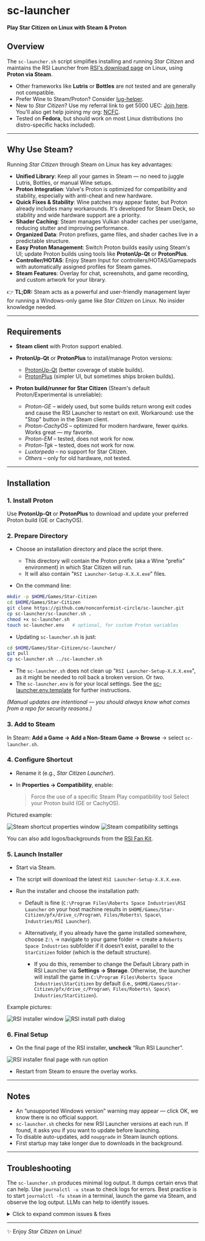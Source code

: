 # sc-launcher

**Play Star Citizen on Linux with Steam & Proton**

## Overview

The `sc-launcher.sh` script simplifies installing and running *Star Citizen* and maintains the RSI Launcher from [RSI's download page](https://robertsspaceindustries.com/en/download) on Linux, using **Proton via Steam**.

* Other frameworks like **Lutris** or **Bottles** are not tested and are generally not compatible.
* Prefer Wine to Steam/Proton? Consider [lug-helper](https://github.com/starcitizen-lug/lug-helper).
* New to *Star Citizen*? Use my referral link to get 5000 UEC: [Join here](https://www.robertsspaceindustries.com/enlist?referral=STAR-K4DH-PCG3). You'll also get help joining my org: [NCFC](https://robertsspaceindustries.com/en/orgs/NCFC).
* Tested on **Fedora**, but should work on most Linux distributions (no distro-specific hacks included).

---

## Why Use Steam?

Running *Star Citizen* through Steam on Linux has key advantages:

* **Unified Library**: Keep all your games in Steam — no need to juggle Lutris, Bottles, or manual Wine setups.
* **Proton Integration**: Valve's Proton is optimized for compatibility and stability, especially with anti-cheat and new hardware.
* **Quick Fixes & Stability**: Wine patches may appear faster, but Proton already includes many workarounds. It's developed for Steam Deck, so stability and wide hardware support are a priority.
* **Shader Caching**: Steam manages Vulkan shader caches per user/game, reducing stutter and improving performance.
* **Organized Data**: Proton prefixes, game files, and shader caches live in a predictable structure.
* **Easy Proton Management**: Switch Proton builds easily using Steam's UI; update Proton builds using tools like **ProtonUp-Qt** or **ProtonPlus**.
* **Controller/HOTAS**: Enjoy Steam Input for controllers/HOTAS/Gamepads with automatically assigned profiles for Steam games.
* **Steam Features**: Overlay for chat, screenshots, and game recording, and custom artwork for your library.

👉 **TL;DR:** Steam acts as a powerful and user-friendly management layer for running a Windows-only game like *Star Citizen* on Linux. No insider knowledge needed.

---

## Requirements

* **Steam client** with Proton support enabled.
* **ProtonUp-Qt** or **ProtonPlus** to install/manage Proton versions:

  * [ProtonUp-Qt](https://davidotek.github.io/protonup-qt/) (better coverage of stable builds).
  * [ProtonPlus](https://github.com/Vysp3r/ProtonPlus) (simpler UI, but sometimes ships broken builds).
* **Proton build/runner for Star Citizen** (Steam's default Proton/Experimental is unreliable):

  * *Proton-GE* – widely used, but some builds return wrong exit codes and cause the RSI Launcher to restart on exit. Workaround: use the "Stop" button in the Steam client.
  * *Proton-CachyOS* – optimized for modern hardware, fewer quirks. Works great — my favorite.
  * *Proton-EM* – tested, does not work for now.
  * *Proton-Tgk* – tested, does not work for now.
  * *Luxtorpeda* – no support for Star Citizen.
  * *Others* – only for old hardware, not tested.

---

## Installation

### 1. Install Proton

Use **ProtonUp-Qt** or **ProtonPlus** to download and update your preferred Proton build (GE or CachyOS).

### 2. Prepare Directory

* Choose an installation directory and place the script there.

  * This directory will contain the Proton prefix (aka a Wine “prefix” environment) in which Star Citizen will run.
  * It will also contain "`RSI Launcher-Setup-X.X.X.exe`" files.

* On the command line:

```bash
mkdir -p $HOME/Games/Star-Citizen
cd $HOME/Games/Star-Citizen
git clone https://github.com/nonconformist-circle/sc-launcher.git
cp sc-launcher/sc-launcher.sh .
chmod +x sc-launcher.sh
touch sc-launcher.env   # optional, for custom Proton variables
```

* Updating `sc-launcher.sh` is just:

```bash
cd $HOME/Games/Star-Citizen/sc-launcher/
git pull
cp sc-launcher.sh ../sc-launcher.sh
```

* The `sc-launcher.sh` does not clean up "`RSI Launcher-Setup-X.X.X.exe`", as it might be needed to roll back a broken version. Or two.
* The `sc-launcher.env` is for your local settings. See the [sc-launcher.env.template](sc-launcher.env.template) for further instructions.

*(Manual updates are intentional — you should always know what comes from a repo for security reasons.)*

### 3. Add to Steam

In Steam:
**Add a Game → Add a Non-Steam Game → Browse** → select `sc-launcher.sh`.

### 4. Configure Shortcut

* Rename it (e.g., *Star Citizen Launcher*).
* In **Properties → Compatibility**, enable:

  > Force the use of a specific Steam Play compatibility tool
  > Select your Proton build (GE or CachyOS).

Pictured example:

![Steam shortcut properties window](media/steam-client-game-properties-shortcut.png)
![Steam compatibility settings](media/steam-client-game-properties-compat.png)

You can also add logos/backgrounds from the [RSI Fan Kit](https://robertsspaceindustries.com/en/fankit).

### 5. Launch Installer

* Start via Steam.
* The script will download the latest `RSI Launcher-Setup-X.X.X.exe`.
* Run the installer and choose the installation path:

  * Default is fine (`C:\Program Files\Roberts Space Industries\RSI Launcher` on your host machine results in `$HOME/Games/Star-Citizen/pfx/drive_c/Program\ Files/Roberts\ Space\ Industries/RSI Launcher`).
  * Alternatively, if you already have the game installed somewhere, choose `Z:\` → navigate to your game folder → create a `Roberts Space Industries` subfolder if it doesn’t exist, parallel to the `StarCitizen` folder (which is the default structure).

    * If you do this, remember to change the Default Library path in RSI Launcher via **Settings → Storage**. Otherwise, the launcher will install the game in `C:\Program Files\Roberts Space Industries\StarCitizen` by default (i.e., `$HOME/Games/Star-Citizen/pfx/drive_c/Program\ Files/Roberts\ Space\ Industries/StarCitizen`).

Example pictures:

![RSI installer window](media/launcher-install.png)
![RSI install path dialog](media/launcher-install-path.png)

### 6. Final Setup

* On the final page of the RSI installer, **uncheck** “Run RSI Launcher”.

![RSI installer final page with run option](media/launcher-install-run.png)

* Restart from Steam to ensure the overlay works.

---

## Notes

* An “unsupported Windows version” warning may appear — click OK, we know there is no official support.
* `sc-launcher.sh` checks for new RSI Launcher versions at each run. If found, it asks you if you want to update before launching.
* To disable auto-updates, add `noupgrade` in Steam launch options.
* First startup may take longer due to downloads in the background.

---

## Troubleshooting

The `sc-launcher.sh` produces minimal log output. It dumps certain envs that can help. Use `journalctl -u steam` to check logs for errors. Best practice is to start `journalctl -fu steam` in a terminal, launch the game via Steam, and observe the log output. LLMs can help to identify issues.

<details>
<summary>Click to expand common issues & fixes</summary>

### 🚫 RSI Launcher won't start / crashes immediately

* Verify Proton build (GE or CachyOS) is installed/selected.
* Avoid mixing Proton with external Wine setups. This makes the prefix (`/pfx` in your Star Citizen game folder) unusable. The only way to repair is to delete the `pfx` folder, then restart the game.

  * ⚠️ This means all game files are lost if installed inside the prefix (default). Back up user files from the game installation folder first. In our example installation, that would be:

    * back up:

      * `$HOME/Games/Star-Citizen/pfx/drive_c/Program\ Files/Roberts\ Space\ Industries/StarCitizen/LIVE/user.cfg`
      * `$HOME/Games/Star-Citizen/pfx/drive_c/Program\ Files/Roberts\ Space\ Industries/StarCitizen/LIVE/user/client/0`
    * delete: `$HOME/Games/Star-Citizen/pfx`

### 🖥️ Game crashes on launch

* Try a different Proton version.
* Disable Steam overlay if conflicts appear.
* Check [RSI Issue Council](https://issue-council.robertsspaceindustries.com).

### 🎮 Controller / HOTAS issues

* Configure through **Steam Input** (Properties → Controller).
* If bindings reset, enable “Generic Controller Support” in Steam settings.

### 🎨 Black screen or visual glitches

* Update GPU drivers (latest Mesa for AMD, latest NVIDIA driver).
* Clear Steam shader cache (`steamapps/shadercache/<AppID>`).

### 🕹️ Stutter during gameplay

* Normal on first run due to shader compilation.
* Ensure shader pre-caching is enabled in Steam.

### ❌ Game relaunches after quitting

* Proton-GE bug. Use Proton-CachyOS instead, or stop manually via the Steam UI.

</details>  

---

✨ Enjoy *Star Citizen* on Linux!

